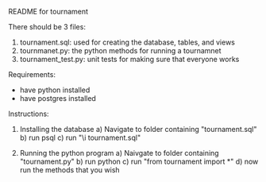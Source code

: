 README for tournament

There should be 3 files:
1) tournament.sql: used for creating the database, tables, and views
2) tournmanet.py: the python methods for running a tournamnet
3) tournament_test.py: unit tests for making sure that everyone works

Requirements:
- have python installed
- have postgres installed

Instructions:


1) Installing the database
a) Navigate to folder containing "tournament.sql" 
b) run psql
c) run "\i tournament.sql"

2) Running the python program
a) Naivgate to folder containing "tournament.py"
b) run python
c) run "from tournament import *"
d) now run the methods that you wish